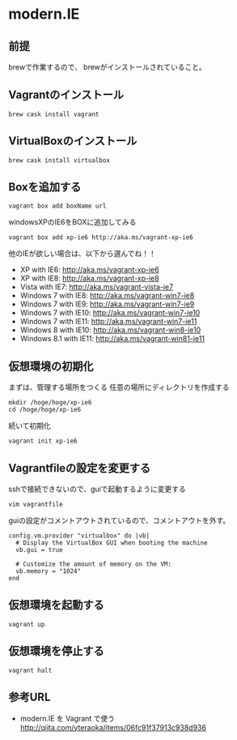 # modern.IE

## 前提

brewで作業するので、
brewがインストールされていること。

## Vagrantのインストール

```Command
brew cask install vagrant
```

## VirtualBoxのインストール

```Command
brew cask install virtualbox
```

## Boxを追加する

```Command
vagrant box add boxName url
```

windowsXPのIE6をBOXに追加してみる

```サンプル
vagrant box add xp-ie6 http://aka.ms/vagrant-xp-ie6
```

他のIEが欲しい場合は、以下から選んでね！！

>
* XP with IE6:
http://aka.ms/vagrant-xp-ie6
* XP with IE8:
http://aka.ms/vagrant-xp-ie8
* Vista with IE7:
http://aka.ms/vagrant-vista-ie7
* Windows 7 with IE8:
http://aka.ms/vagrant-win7-ie8
* Windows 7 with IE9:
http://aka.ms/vagrant-win7-ie9
* Windows 7 with IE10:
http://aka.ms/vagrant-win7-ie10
* Windows 7 with IE11:
http://aka.ms/vagrant-win7-ie11
* Windows 8 with IE10:
http://aka.ms/vagrant-win8-ie10
* Windows 8.1 with IE11:
http://aka.ms/vagrant-win81-ie11

## 仮想環境の初期化

まずは、管理する場所をつくる
任意の場所にディレクトリを作成する

```Command
mkdir /hoge/hoge/xp-ie6
cd /hoge/hoge/xp-ie6
```

続いて初期化

```Command
vagrant init xp-ie6
```

## Vagrantfileの設定を変更する

sshで接続できないので、guiで起動するように変更する

```Command
vim vagrantfile
```

guiの設定がコメントアウトされているので、コメントアウトを外す。

```設定内容
config.vm.provider "virtualbox" do |vb|
  # Display the VirtualBox GUI when booting the machine
  vb.gui = true

  # Customize the amount of memory on the VM:
  vb.memory = "1024"
end
```

## 仮想環境を起動する

```Command
vagrant up
```

## 仮想環境を停止する

```Command
vagrant halt
```

## 参考URL

* modern.IE を Vagrant で使う
http://qiita.com/yteraoka/items/06fc91f37913c938d936
